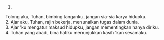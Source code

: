 1.
Tolong aku, Tuhan, bimbing tanganku,
jangan sia-sia karya hidupku.
<br>
2.
Ajar aku, Tuhan, rajin bekerja,
menunaikan tugas dalam dunia.
<br>
3.
Ajar 'ku mengatur maksud hidupku,
jangan mementingkan hanya diriku.
<br>
4.
Tuhan yang abadi, bina hatiku
menunjukkan kasih 'kan sesamaku.